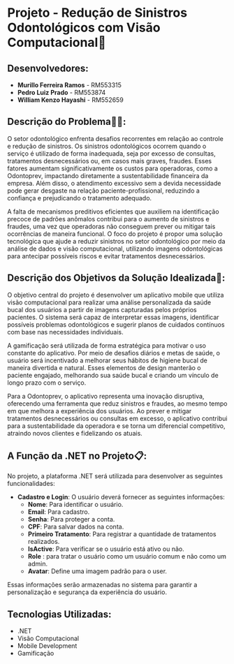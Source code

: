 # Projeto - Redução de Sinistros Odontológicos com Visão Computacional🦷

## Desenvolvedores:

- **Murillo Ferreira Ramos** - RM553315
- **Pedro Luiz Prado** - RM553874
- **William Kenzo Hayashi** - RM552659

## Descrição do Problema👨‍⚕️:

O setor odontológico enfrenta desafios recorrentes em relação ao controle e redução de sinistros. Os sinistros odontológicos ocorrem quando o serviço é utilizado de forma inadequada, seja por excesso de consultas, tratamentos desnecessários ou, em casos mais graves, fraudes. Esses fatores aumentam significativamente os custos para operadoras, como a Odontoprev, impactando diretamente a sustentabilidade financeira da empresa. Além disso, o atendimento excessivo sem a devida necessidade pode gerar desgaste na relação paciente-profissional, reduzindo a confiança e prejudicando o tratamento adequado.

A falta de mecanismos preditivos eficientes que auxiliem na identificação precoce de padrões anômalos contribui para o aumento de sinistros e fraudes, uma vez que operadoras não conseguem prever ou mitigar tais ocorrências de maneira funcional. O foco do projeto é propor uma solução tecnológica que ajude a reduzir sinistros no setor odontológico por meio da análise de dados e visão computacional, utilizando imagens odontológicas para antecipar possíveis riscos e evitar tratamentos desnecessários.

## Descrição dos Objetivos da Solução Idealizada🤖:

O objetivo central do projeto é desenvolver um aplicativo mobile que utiliza visão computacional para realizar uma análise personalizada da saúde bucal dos usuários a partir de imagens capturadas pelos próprios pacientes. O sistema será capaz de interpretar essas imagens, identificar possíveis problemas odontológicos e sugerir planos de cuidados contínuos com base nas necessidades individuais.

A gamificação será utilizada de forma estratégica para motivar o uso constante do aplicativo. Por meio de desafios diários e metas de saúde, o usuário será incentivado a melhorar seus hábitos de higiene bucal de maneira divertida e natural. Esses elementos de design manterão o paciente engajado, melhorando sua saúde bucal e criando um vínculo de longo prazo com o serviço.

Para a Odontoprev, o aplicativo representa uma inovação disruptiva, oferecendo uma ferramenta que reduz sinistros e fraudes, ao mesmo tempo em que melhora a experiência dos usuários. Ao prever e mitigar tratamentos desnecessários ou consultas em excesso, o aplicativo contribui para a sustentabilidade da operadora e se torna um diferencial competitivo, atraindo novos clientes e fidelizando os atuais.

## A Função da .NET no Projeto📋:

No projeto, a plataforma .NET será utilizada para desenvolver as seguintes funcionalidades:

- **Cadastro e Login**: O usuário deverá fornecer as seguintes informações:
  - **Nome**: Para identificar o usuário.
  - **Email**: Para cadastro.
  - **Senha**: Para proteger a conta.
  - **CPF**: Para salvar dados na conta.
  - **Primeiro Tratamento**: Para registrar a quantidade de tratamentos realizados.
  - **IsActive**: Para verificar se o usuário está ativo ou não.
  - **Role** : para tratar o usuário como um usuário comum e não como um admin.
  -  **Avatar**: Define uma imagem padrão para o user.

Essas informações serão armazenadas no sistema para garantir a personalização e segurança da experiência do usuário.

## Tecnologias Utilizadas:

- .NET
- Visão Computacional
- Mobile Development
- Gamificação


